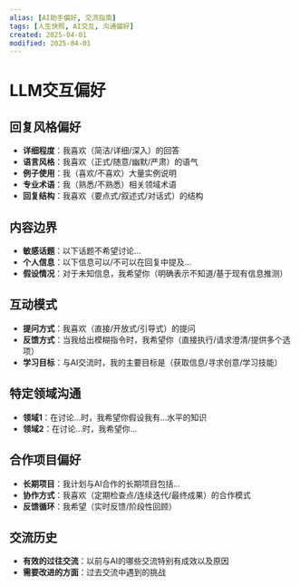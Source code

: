 ```yaml
---
alias: [AI助手偏好, 交流指南]
tags: [人生快照, AI交互, 沟通偏好]
created: 2025-04-01
modified: 2025-04-01
---
```


# LLM交互偏好

## 回复风格偏好
- **详细程度**：我喜欢（简洁/详细/深入）的回答
- **语言风格**：我喜欢（正式/随意/幽默/严肃）的语气
- **例子使用**：我（喜欢/不喜欢）大量实例说明
- **专业术语**：我（熟悉/不熟悉）相关领域术语
- **回复结构**：我喜欢（要点式/叙述式/对话式）的结构

## 内容边界
- **敏感话题**：以下话题不希望讨论...
- **个人信息**：以下信息可以/不可以在回复中提及...
- **假设情况**：对于未知信息，我希望你（明确表示不知道/基于现有信息推测）

## 互动模式
- **提问方式**：我喜欢（直接/开放式/引导式）的提问
- **反馈方式**：当我给出模糊指令时，我希望你（直接执行/请求澄清/提供多个选项）
- **学习目标**：与AI交流时，我的主要目标是（获取信息/寻求创意/学习技能）

## 特定领域沟通
- **领域1**：在讨论...时，我希望你假设我有...水平的知识
- **领域2**：在讨论...时，我希望你...

## 合作项目偏好
- **长期项目**：我计划与AI合作的长期项目包括...
- **协作方式**：我喜欢（定期检查点/连续迭代/最终成果）的合作模式
- **反馈循环**：我希望（实时反馈/阶段性回顾）

## 交流历史
- **有效的过往交流**：以前与AI的哪些交流特别有成效以及原因
- **需要改进的方面**：过去交流中遇到的挑战